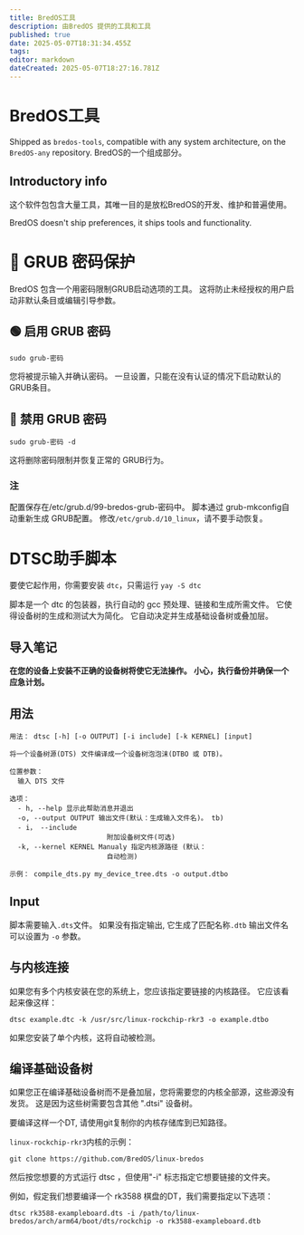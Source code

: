 ```yaml
---
title: BredOS工具
description: 由BredOS 提供的工具和工具
published: true
date: 2025-05-07T18:31:34.455Z
tags:
editor: markdown
dateCreated: 2025-05-07T18:27:16.781Z
---
```


# BredOS工具

Shipped as `bredos-tools`, compatible with any system architecture, on the `BredOS-any` repository.
BredOS的一个组成部分。

## Introductory info

这个软件包包含大量工具，其唯一目的是放松BredOS的开发、维护和普遍使用。

BredOS doesn't ship preferences, it ships tools and functionality.

# 🔐 GRUB 密码保护

BredOS 包含一个用密码限制GRUB启动选项的工具。
这将防止未经授权的用户启动非默认条目或编辑引导参数。

## 🟢 启用 GRUB 密码

```
sudo grub-密码
```

您将被提示输入并确认密码。
一旦设置，只能在没有认证的情况下启动默认的 GRUB条目。

## 🔴 禁用 GRUB 密码

```
sudo grub-密码 -d
```

这将删除密码限制并恢复正常的 GRUB行为。

### 注

配置保存在/etc/grub.d/99-bredos-grub-密码中。
脚本通过 grub-mkconfig自动重新生成 GRUB配置。
修改`/etc/grub.d/10_linux`，请不要手动恢复。

# DTSC助手脚本

要使它起作用，你需要安装 `dtc`，只需运行 `yay -S dtc`

脚本是一个 dtc 的包装器，执行自动的 gcc 预处理、链接和生成所需文件。
它使得设备树的生成和测试大为简化。
它自动决定并生成基础设备树或叠加层。

## 导入笔记

**在您的设备上安装不正确的设备树将使它无法操作。**
**小心，执行备份并确保一个应急计划。**

## 用法

```
用法： dtsc [-h] [-o OUTPUT] [-i include] [-k KERNEL] [input]

将一个设备树源(DTS) 文件编译成一个设备树泡泡沫(DTBO 或 DTB)。

位置参数：
  输入 DTS 文件

选项：
  - h, --help 显示此帮助消息并退出
  -o, --output OUTPUT 输出文件(默认：生成输入文件名)。 tb)
  - i， --include
                        附加设备树文件(可选)
  -k, --kernel KERNEL Manualy 指定内核源路径 (默认：
                        自动检测)

示例： compile_dts.py my_device_tree.dts -o output.dtbo
```

## Input

脚本需要输入`.dts`文件。 如果没有指定输出, 它生成了匹配名称`.dtb`
输出文件名可以设置为 `-o` 参数。

## 与内核连接

如果您有多个内核安装在您的系统上，您应该指定要链接的内核路径。
它应该看起来像这样：

```
dtsc example.dtc -k /usr/src/linux-rockchip-rkr3 -o example.dtbo
```

如果您安装了单个内核，这将自动被检测。

## 编译基础设备树

如果您正在编译基础设备树而不是叠加层，您将需要您的内核全部源，这些源没有发货。
这是因为这些树需要包含其他 ".dtsi" 设备树。

要编译这样一个DT, 请使用git复制你的内核存储库到已知路径。

`linux-rockchip-rkr3`内核的示例：

```
git clone https://github.com/BredOS/linux-bredos
```

然后按您想要的方式运行 dtsc ，但使用"-i" 标志指定它想要链接的文件夹。

例如，假定我们想要编译一个 rk3588 棋盘的DT，我们需要指定以下选项：

```
dtsc rk3588-exampleboard.dts -i /path/to/linux-bredos/arch/arm64/boot/dts/rockchip -o rk3588-exampleboard.dtb
```